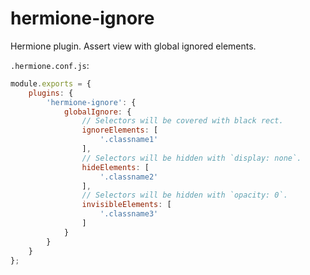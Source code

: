 # hermione-ignore
Hermione plugin. Assert view with global ignored elements.

`.hermione.conf.js`:

```js
module.exports = {
    plugins: {
        'hermione-ignore': {
            globalIgnore: {
                // Selectors will be covered with black rect.
                ignoreElements: [
                    '.classname1'
                ],
                // Selectors will be hidden with `display: none`.
                hideElements: [
                    '.classname2'
                ],
                // Selectors will be hidden with `opacity: 0`.
                invisibleElements: [
                    '.classname3'
                ]
            }
        }
    }
};
```
